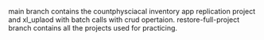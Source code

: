 main branch contains the countphysciacal inventory app replication project and xl_uplaod with batch calls with crud opertaion.
restore-full-project branch contains all the projects used for practicing.
